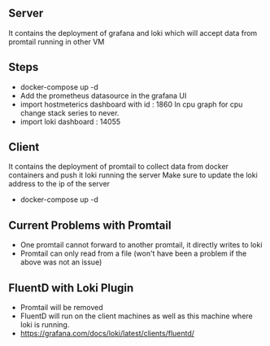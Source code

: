 
## Server 
It contains the deployment of grafana and loki which will accept data from promtail running in other VM

## Steps
* docker-compose up -d
* Add the prometheus datasource in the grafana UI
* import hostmeterics dashboard with id : 1860
    In cpu graph for cpu change stack series to never.
* import loki dashboard : 14055


## Client
It contains the deployment of promtail to collect data from docker containers and push it loki running the server
Make sure to update the loki address to the ip of the server
* docker-compose up -d



## Current Problems with Promtail
* One promtail cannot forward to another promtail, it directly writes to loki
* Promtail can only read from a file (won't have been a problem if the above was not an issue)

## FluentD with Loki Plugin
* Promtail will be removed
* FluentD will run on the client machines as well as this machine where loki is running.
* https://grafana.com/docs/loki/latest/clients/fluentd/